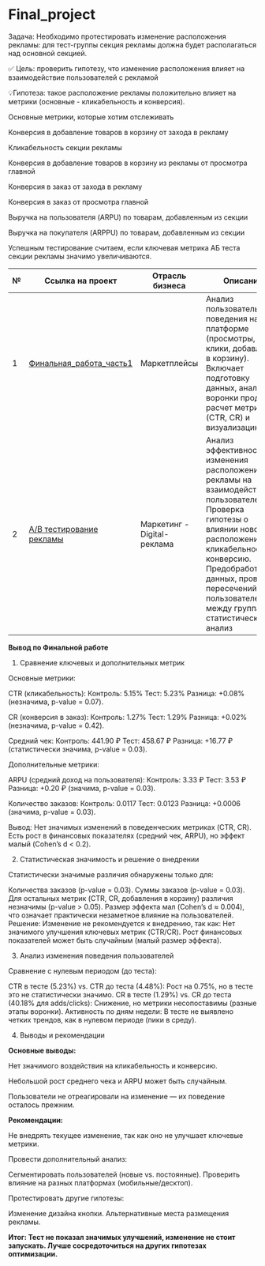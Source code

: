 # Final_project

Задача: Необходимо протестировать изменение расположения рекламы: для тест-группы секция рекламы должна будет располагаться над основной секцией.

 ✅ Цель: проверить гипотезу, что изменение расположения влияет на взаимодействие пользователей с рекламой
 
 💡Гипотеза: такое расположение рекламы положительно влияет на метрики (основные - кликабельность и конверсия).
 
Основные метрики, которые хотим отслеживать

Конверсия в добавление товаров в корзину от захода в рекламу

Кликабельность секции рекламы

Конверсия в добавление товаров в корзину из рекламы от просмотра главной

Конверсия в заказ от захода в рекламу

Конверсия в заказ от просмотра главной

Выручка на пользователя (ARPU) по товарам, добавленным из секции

Выручка на покупателя (ARPPU) по товарам, добавленным из секции

Успешным тестирование считаем, если ключевая метрика АБ теста секции рекламы значимо увеличиваются.

№ | Ссылка на проект | Отрасль бизнеса | Описание | Используемые библиотеки | Презентация проекта 
---|---|---|---|---|---
| 1 | [Финальная_работа_часть1]() | Маркетплейсы  | Анализ пользовательского поведения на платформе (просмотры, клики, добавления в корзину). Включает подготовку данных, анализ воронки продаж, расчет метрик (CTR, CR) и визуализацию. | *pandas, matplotlib, seaborn, datetime, statsmodels, numpy, plotly, scipy* | [Финальная_работа_часть1](https://colab.research.google.com/drive/1GfsbCwNrWZvkSqsm05yCBt30UEnyvI1l?usp=sharing) |
| 2 | [A/B тестирование рекламы](https://github.com/YulianaOs/Final_project/blob/main/A_B_%D1%84%D0%B8%D0%BD%D0%B0%D0%BB%D1%8C%D0%BD%D0%B0%D1%8F_%D1%80%D0%B0%D0%B1%D0%BE%D1%82%D0%B0.ipynb) | Маркетинг - Digital-реклама  | Анализ эффективности изменения расположения рекламы на взаимодействие пользователей. Проверка гипотезы о влиянии нового расположения на кликабельность и конверсию. Предобработка данных, проверка пересечений пользователей между группами, статистический анализ | *pandas, matplotlib.pyplot, seaborn, numpy, statsmodels, scipy.stats, IPython.display, warningsr* | [A/B тестирование рекламы](https://colab.research.google.com/drive/1RDIvP7YbhxhS-hFFYMqo_BzofSh5sbuz?usp=sharing) |

**Вывод по Финальной работе**

1. Сравнение ключевых и дополнительных метрик
   
Основные метрики:

CTR (кликабельность):
Контроль: 5.15%
Тест: 5.23%
Разница: +0.08% (незначима, p-value = 0.07).

CR (конверсия в заказ):
Контроль: 1.27%
Тест: 1.29%
Разница: +0.02% (незначима, p-value = 0.42).

Средний чек:
Контроль: 441.90 ₽
Тест: 458.67 ₽
Разница: +16.77 ₽ (статистически значима, p-value = 0.03).

Дополнительные метрики:

ARPU (средний доход на пользователя):
Контроль: 3.33 ₽
Тест: 3.53 ₽
Разница: +0.20 ₽ (значима, p-value = 0.03).

Количество заказов:
Контроль: 0.0117
Тест: 0.0123
Разница: +0.0006 (значима, p-value = 0.03).

Вывод:
Нет значимых изменений в поведенческих метриках (CTR, CR).
Есть рост в финансовых показателях (средний чек, ARPU), но эффект малый (Cohen’s d < 0.2).

2. Статистическая значимость и решение о внедрении
   
Статистически значимые различия обнаружены только для:

Количества заказов (p-value = 0.03).
Суммы заказов (p-value = 0.03).
Для остальных метрик (CTR, CR, добавления в корзину) различия незначимы (p-value > 0.05).
Размер эффекта мал (Cohen’s d ≈ 0.004), что означает практически незаметное влияние на пользователей.
Решение:
Изменение не рекомендуется к внедрению, так как:
Нет значимого улучшения ключевых метрик (CTR/CR).
Рост финансовых показателей может быть случайным (малый размер эффекта).

3. Анализ изменения поведения пользователей
   
Сравнение с нулевым периодом (до теста):

CTR в тесте (5.23%) vs. CTR до теста (4.48%):
Рост на 0.75%, но в тесте это не статистически значимо.
CR в тесте (1.29%) vs. CR до теста (40.18% для adds/clicks):
Снижение, но метрики несопоставимы (разные этапы воронки).
Активность по дням недели:
В тесте не выявлено четких трендов, как в нулевом периоде (пики в среду).

4. Выводы и рекомендации
   
**Основные выводы:**

Нет значимого воздействия на кликабельность и конверсию.

Небольшой рост среднего чека и ARPU может быть случайным.

Пользователи не отреагировали на изменение — их поведение осталось прежним.

**Рекомендации:**

Не внедрять текущее изменение, так как оно не улучшает ключевые метрики.

Провести дополнительный анализ:

Сегментировать пользователей (новые vs. постоянные).
Проверить влияние на разных платформах (мобильные/десктоп).

Протестировать другие гипотезы:

Изменение дизайна кнопки.
Альтернативные места размещения рекламы.

**Итог: Тест не показал значимых улучшений, изменение не стоит запускать. Лучше сосредоточиться на других гипотезах оптимизации.**

